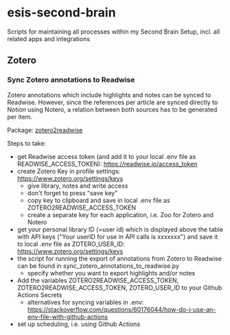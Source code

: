 # esis-second-brain
Scripts for maintaining all processes within my Second Brain Setup, incl. all related apps and integrations

## Zotero

### Sync Zotero annotations to Readwise

Zotero annotations which include highlights and notes can be synced to Readwise. However, since the references per 
article are synced directly to Notion using Notero, a relation between both sources has to be generated per item.

Package: [zotero2readwise](https://pypi.org/project/zotero2readwise/)

Steps to take:
- get Readwise access token (and add it to your local .env file as READWISE_ACCESS_TOKEN): https://readwise.io/access_token
- create Zotero Key in profile settings: https://www.zotero.org/settings/keys
  - give library, notes and write access
  - don't forget to press "save key"
  - copy key to clipboard and save in local .env file as ZOTERO2READWISE_ACCESS_TOKEN
  - create a separate key for each application, i.e. Zoo for Zotero and Notero
- get your personal library ID (=user id) which is displayed above the table with API keys ("Your userID for use in API calls is xxxxxxx") and save it to local .env file as ZOTERO_USER_ID: https://www.zotero.org/settings/keys
- the script for running the export of annotations from Zotero to Readwise can be found in sync_zotero_annotations_to_readwise.py
  - specify whether you want to export highlights and/or notes
- Add the variables ZOTERO2READWISE_ACCESS_TOKEN, ZOTERO2READWISE_ACCESS_TOKEN, ZOTERO_USER_ID to your Github Actions Secrets
  - alternatives for syncing variables in .env: https://stackoverflow.com/questions/60176044/how-do-i-use-an-env-file-with-github-actions
- set up scheduling, i.e. using Github Actions
